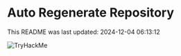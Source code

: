 # Auto Regenerate Repository

This README was last updated: 2024-12-04 06:13:12

 ![TryHackMe](https://tryhackme.com/badge/533634)